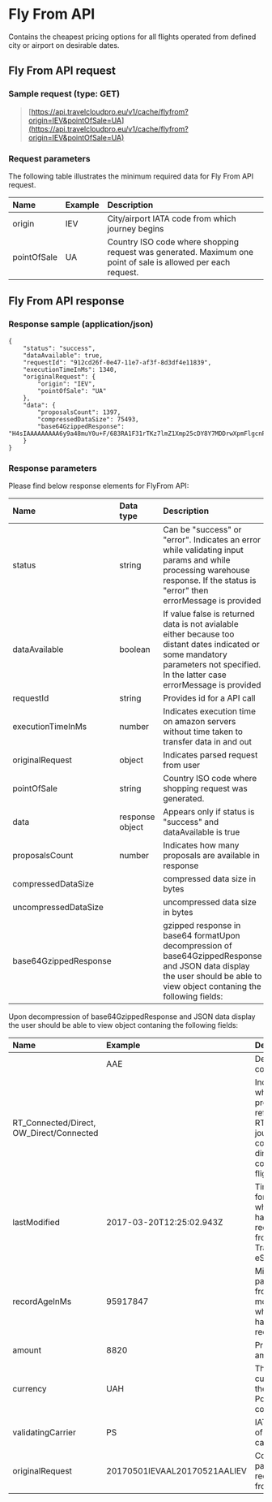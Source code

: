 # Fly From API

Contains the cheapest pricing options for all flights operated from defined city or airport on desirable dates.

## Fly From API request

### Sample request \(type: GET\)

> [https://api.travelcloudpro.eu/v1/cache/flyfrom?origin=IEV&pointOfSale=UA](https://api.travelcloudpro.eu/v1/cache/flyfrom?origin=IEV&pointOfSale=UA)

### Request parameters

The following table illustrates the minimum required data for Fly From API request.

| Name | Example | Description |
| :--- | :--- | :--- |
| origin | IEV | City/airport IATA code from which journey begins |
| pointOfSale | UA | Country ISO code where shopping request was generated. Maximum one point of sale is allowed per each request. |

## Fly From API response

### Response sample \(application/json\)

```
{
    "status": "success",
    "dataAvailable": true,
    "requestId": "912cd26f-0e47-11e7-af3f-8d3df4e11839",
    "executionTimeInMs": 1340,
    "originalRequest": {
        "origin": "IEV",
        "pointOfSale": "UA"
    },
    "data": {
        "proposalsCount": 1397,
        "compressedDataSize": 75493,
        "base64GzippedResponse": "H4sIAAAAAAAAA6y9a48muY0u+F/683RA1F31rTKz7lmZ1Xmp25cDY8Y7MDDrwXpmFlgcnP++pKSIUBh8lWR12Iah6La7KL0UxcvDh/...
    }
}
```

### Response parameters

Please find below response elements for FlyFrom API:

| Name | Data type | Description |
| :--- | :--- | :--- |
| status | string | Can be "success" or "error". Indicates an error while validating input params and while processing warehouse response. If the status is "error" then errorMessage is provided |
| dataAvailable | boolean | If value false is returned data is not avialable either because too distant dates indicated or some mandatory parameters not specified. In the latter case errorMessage is provided |
| requestId | string | Provides id for a API call |
| executionTimeInMs | number | Indicates execution time on amazon servers without time taken to transfer data in and out |
| originalRequest | object | Indicates parsed request from user |
| pointOfSale | string | Country ISO code where shopping request was generated. |
| data | response object | Appears only if status is "success" and dataAvailable is true |
| proposalsCount | number | Indicates how many proposals are available in response |
| compressedDataSize |  | compressed data size in bytes |
| uncompressedDataSize |  | uncompressed data size in bytes |
| base64GzippedResponse |  | gzipped response in base64 formatUpon decompression of base64GzippedResponse and JSON data display the user should be able to view object contaning the following fields: |

Upon decompression of base64GzippedResponse and JSON data display the user should be able to view object contaning the following fields:

| Name | Example | Description |
| :--- | :--- | :--- |
|  | AAE | Destination code |
| RT\_Connected/Direct, OW\_Direct/Connected |  | Indicates whether proposals referrs to RT or OW journey, containing direct or connected flights |
| lastModified | 2017-03-20T12:25:02.943Z | Time in UTC format when data had been received from Travelport eStreaming |
| recordAgeInMs | 95917847 | Milliseconds passed from the moment, when data has been received |
| amount | 8820 | Pricing offer amount |
| currency | UAH | The currency of the PointofSale country. |
| validatingCarrier | PS | IATA code of plating carrier |
| originalRequest | 20170501IEVAAL20170521AALIEV | Contains parsed request from user |



